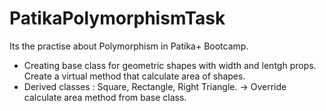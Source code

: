 # PatikaPolymorphismTask
Its the practise about Polymorphism in Patika+ Bootcamp.
- Creating base class for geometric shapes with width and lentgh props. Create a virtual method that calculate area of shapes.
- Derived classes : Square, Rectangle, Right Triangle. -> Override calculate area method from base class.
